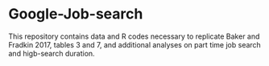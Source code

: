 # Google-Job-search
This repository contains data and R codes necessary to replicate Baker and Fradkin 2017, tables 3 and 7, and additional analyses on part time job search and higb-search duration.
